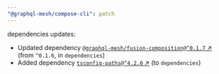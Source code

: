 ```yaml
---
"@graphql-mesh/compose-cli": patch
---
```

dependencies updates:
  - Updated dependency [`@graphql-mesh/fusion-composition@^0.1.7` ↗︎](https://www.npmjs.com/package/@graphql-mesh/fusion-composition/v/0.1.7) (from `^0.1.6`, in `dependencies`)
  - Added dependency [`tsconfig-paths@^4.2.0` ↗︎](https://www.npmjs.com/package/tsconfig-paths/v/4.2.0) (to `dependencies`)

